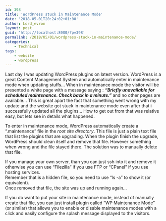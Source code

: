 ```yaml
---
id: 398
title: 'WordPress stuck in Maintenance Mode'
date: '2018-05-01T20:24:02+01:00'
author: Lord_evron
layout: post
guid: 'http://localhost:8080/?p=398'
permalink: /2018/05/01/wordpress-stuck-in-maintenance-mode/
categories:
    - Technical
tags:
    - website
    - wordpress
---
```


Last day I was updating WordPress plugins on latest version. WordPress is a great Content Management System and automatically enter in maintenance mode when updating stuffs… When in maintenance mode the visitor will be presented a white page with a message saying : ***“Briefly unavailable for scheduled maintenance. Check back in a minute.”***  and no other pages are available… This is great apart the fact that something went wrong with my update and the website got stuck in maintenance mode even after that i successfully updated all the plugins… How to get out from that was relative easy, but lets see in details what happened.

To enter in maintenance mode, WordPress automatically create a “.maintenance” file in the *root site directory*. This file is just a plain text file that list the plugins that are upgrading. When the plugin finish the upgrade, WordPress should clean itself and remove that file. However something when wrong and the file stayed there. The solution was to manually delete that file.

If you manage your own server, than you can just ssh into it and remove it otherwise you can use “Filezilla” if you use FTP or “CPanel” if you use hosting services.  
Remember that is a hidden file, so you need to use “ls -a” to show it (or equivalent).  
Once removed that file, the site was up and running again…

If you do want to put your site in maintenance mode, instead of manually create that file, you can just install plugin called “WP Maintenance Mode” (or similar) that allows you to enable or disable maintenance modes with a click and easily configure the splash message displayed to the visitors.